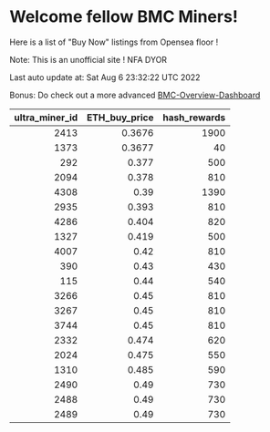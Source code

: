 # Welcome fellow BMC Miners!
Here is a list of "Buy Now" listings from Opensea floor !

Note: This is an unofficial site ! NFA DYOR

Last auto update at: Sat Aug  6 23:32:22 UTC 2022

Bonus: Do check out a more advanced [BMC-Overview-Dashboard](https://dune.com/defifunk/BMC-Overview-Dashboard)


|   ultra_miner_id |   ETH_buy_price |   hash_rewards |
|-----------------:|----------------:|---------------:|
|             2413 |          0.3676 |           1900 |
|             1373 |          0.3677 |             40 |
|              292 |          0.377  |            500 |
|             2094 |          0.378  |            810 |
|             4308 |          0.39   |           1390 |
|             2935 |          0.393  |            810 |
|             4286 |          0.404  |            820 |
|             1327 |          0.419  |            500 |
|             4007 |          0.42   |            810 |
|              390 |          0.43   |            430 |
|              115 |          0.44   |            540 |
|             3266 |          0.45   |            810 |
|             3267 |          0.45   |            810 |
|             3744 |          0.45   |            810 |
|             2332 |          0.474  |            620 |
|             2024 |          0.475  |            550 |
|             1310 |          0.485  |            590 |
|             2490 |          0.49   |            730 |
|             2488 |          0.49   |            730 |
|             2489 |          0.49   |            730 |